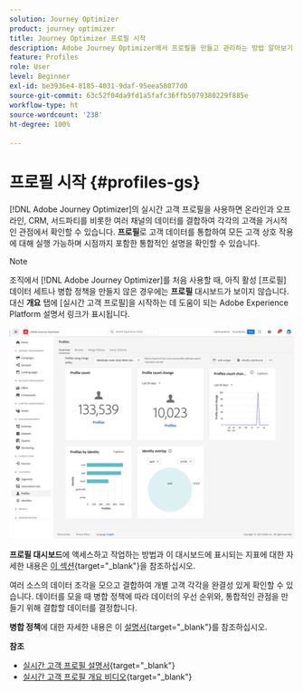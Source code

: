 ```yaml
---
solution: Journey Optimizer
product: journey optimizer
title: Journey Optimizer 프로필 시작
description: Adobe Journey Optimizer에서 프로필을 만들고 관리하는 방법 알아보기
feature: Profiles
role: User
level: Beginner
exl-id: be3936e4-8185-4031-9daf-95eea58077d0
source-git-commit: 63c52f04da9fd1a5fafc36ffb5079380229f885e
workflow-type: ht
source-wordcount: '238'
ht-degree: 100%

---
```


# 프로필 시작 {#profiles-gs}

[!DNL Adobe Journey Optimizer]의 실시간 고객 프로필을 사용하면 온라인과 오프라인, CRM, 서드파티를 비롯한 여러 채널의 데이터를 결합하여 각각의 고객을 거시적인 관점에서 확인할 수 있습니다. **프로필**&#x200B;로 고객 데이터를 통합하여 모든 고객 상호 작용에 대해 실행 가능하며 시점까지 포함한 통합적인 설명을 확인할 수 있습니다.

>[!NOTE]
>
>조직에서 [!DNL Adobe Journey Optimizer]를 처음 사용할 때, 아직 활성 [프로필] 데이터 세트나 병합 정책을 만들지 않은 경우에는 **프로필** 대시보드가 보이지 않습니다. 대신 **개요** 탭에 [실시간 고객 프로필]을 시작하는 데 도움이 되는 Adobe Experience Platform 설명서 링크가 표시됩니다.

![](assets/profiles-home.png)

**프로필 대시보드**&#x200B;에 액세스하고 작업하는 방법과 이 대시보드에 표시되는 지표에 대한 자세한 내용은 [이 섹션](https://experienceleague.adobe.com/docs/experience-platform/profile/ui/user-guide.html?lang=ko){target="_blank"}을 참조하십시오.

여러 소스의 데이터 조각을 모으고 결합하여 개별 고객 각각을 완결성 있게 확인할 수 있습니다. 데이터를 모을 때 병합 정책에 따라 데이터의 우선 순위와, 통합적인 관점을 만들기 위해 결합할 데이터를 결정합니다.

**병합 정책**&#x200B;에 대한 자세한 내용은 이 [설명서](https://experienceleague.adobe.com/docs/experience-platform/profile/merge-policies/ui-guide.html?lang=ko){target="_blank"}를 참조하십시오.

**참조**

* [실시간 고객 프로필 설명서](https://experienceleague.adobe.com/docs/experience-platform/query/home.html?lang=ko){target="_blank"}
* [실시간 고객 프로필 개요 비디오](https://experienceleague.adobe.com/docs/experience-platform/profile/home.html?lang=ko){target="_blank"}
